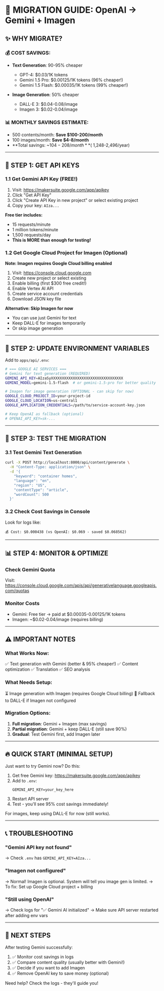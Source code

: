 # 🚀 MIGRATION GUIDE: OpenAI → Gemini + Imagen

## ✨ WHY MIGRATE?

### 💰 COST SAVINGS:
- **Text Generation**: 90-95% cheaper
  - GPT-4: $0.03/1K tokens
  - Gemini 1.5 Pro: $0.00125/1K tokens (96% cheaper!)
  - Gemini 1.5 Flash: $0.00035/1K tokens (99% cheaper!)

- **Image Generation**: 50% cheaper
  - DALL-E 3: $0.04-0.08/image
  - Imagen 3: $0.02-0.04/image

### 📊 MONTHLY SAVINGS ESTIMATE:
- 500 contents/month: **Save $100-200/month**
- 100 images/month: **Save $4-8/month**
- **Total savings: ~$104-208/month** (~$1,248-2,496/year)

---

## 📝 STEP 1: GET API KEYS

### 1.1 Get Gemini API Key (FREE!)
1. Visit: https://makersuite.google.com/app/apikey
2. Click "Get API Key"
3. Click "Create API Key in new project" or select existing project
4. Copy your key: `AIza...`

**Free tier includes:**
- 15 requests/minute
- 1 million tokens/minute
- 1,500 requests/day
- **This is MORE than enough for testing!**

### 1.2 Get Google Cloud Project for Imagen (Optional)
**Note: Imagen requires Google Cloud billing enabled**

1. Visit: https://console.cloud.google.com
2. Create new project or select existing
3. Enable billing (first $300 free credit!)
4. Enable Vertex AI API
5. Create service account credentials
6. Download JSON key file

**Alternative: Skip Imagen for now**
- You can use just Gemini for text
- Keep DALL-E for images temporarily
- Or skip image generation

---

## 🔧 STEP 2: UPDATE ENVIRONMENT VARIABLES

Add to `apps/api/.env`:

```bash
# === GOOGLE AI SERVICES ===
# Gemini for text generation (REQUIRED)
GEMINI_API_KEY=AIzaSyXXXXXXXXXXXXXXXXXXXXXXXXXXXXXXXXX
GEMINI_MODEL=gemini-1.5-flash  # or gemini-1.5-pro for better quality

# Imagen for image generation (OPTIONAL - can skip for now)
GOOGLE_CLOUD_PROJECT_ID=your-project-id
GOOGLE_CLOUD_LOCATION=us-central1
GOOGLE_APPLICATION_CREDENTIALS=/path/to/service-account-key.json

# Keep OpenAI as fallback (optional)
# OPENAI_API_KEY=sk-...
```

---

## 🚀 STEP 3: TEST THE MIGRATION

### 3.1 Test Gemini Text Generation
```bash
curl -X POST http://localhost:8000/api/content/generate \
  -H "Content-Type: application/json" \
  -d '{
    "keyword": "container homes",
    "language": "en",
    "region": "US",
    "contentType": "article",
    "wordCount": 500
  }'
```

### 3.2 Check Cost Savings in Console
Look for logs like:
```
💰 Cost: $0.000438 (vs OpenAI: $0.069 - saved $0.068562)
```

---

## 📊 STEP 4: MONITOR & OPTIMIZE

### Check Gemini Quota
Visit: https://console.cloud.google.com/apis/api/generativelanguage.googleapis.com/quotas

### Monitor Costs
- Gemini: Free tier → paid at $0.00035-0.00125/1K tokens
- Imagen: ~$0.02-0.04/image (requires billing)

---

## ⚠️ IMPORTANT NOTES

### What Works Now:
✅ Text generation with Gemini (better & 95% cheaper!)
✅ Content optimization
✅ Translation
✅ SEO analysis

### What Needs Setup:
⏳ Image generation with Imagen (requires Google Cloud billing)
🔄 Fallback to DALL-E if Imagen not configured

### Migration Options:
1. **Full migration**: Gemini + Imagen (max savings)
2. **Partial migration**: Gemini + keep DALL-E (still save 90%)
3. **Gradual**: Test Gemini first, add Imagen later

---

## 🔥 QUICK START (MINIMAL SETUP)

Just want to try Gemini now? Do this:

1. Get free Gemini key: https://makersuite.google.com/app/apikey
2. Add to `.env`:
   ```
   GEMINI_API_KEY=your_key_here
   ```
3. Restart API server
4. Test - you'll see 95% cost savings immediately!

For images, keep using DALL-E for now (still works).

---

## 📞 TROUBLESHOOTING

### "Gemini API key not found"
→ Check `.env` has `GEMINI_API_KEY=AIza...`

### "Imagen not configured"
→ Normal! Imagen is optional. System will tell you image gen is limited.
→ To fix: Set up Google Cloud project + billing

### "Still using OpenAI"
→ Check logs for "✅ Gemini AI initialized"
→ Make sure API server restarted after adding env vars

---

## 🎯 NEXT STEPS

After testing Gemini successfully:
1. ✅ Monitor cost savings in logs
2. ✅ Compare content quality (usually better with Gemini!)
3. ✅ Decide if you want to add Imagen
4. ✅ Remove OpenAI key to save money (optional)

Need help? Check the logs - they'll guide you!
